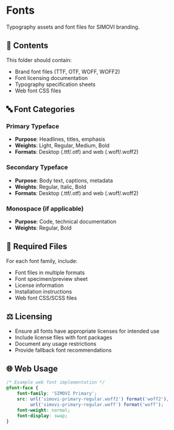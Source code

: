 # Fonts

Typography assets and font files for SIMOVI branding.

## 📁 Contents

This folder should contain:
- Brand font files (TTF, OTF, WOFF, WOFF2)
- Font licensing documentation
- Typography specification sheets
- Web font CSS files

## 🔤 Font Categories

### Primary Typeface
- **Purpose**: Headlines, titles, emphasis
- **Weights**: Light, Regular, Medium, Bold
- **Formats**: Desktop (.ttf/.otf) and web (.woff/.woff2)

### Secondary Typeface  
- **Purpose**: Body text, captions, metadata
- **Weights**: Regular, Italic, Bold
- **Formats**: Desktop (.ttf/.otf) and web (.woff/.woff2)

### Monospace (if applicable)
- **Purpose**: Code, technical documentation
- **Weights**: Regular, Bold

## 📄 Required Files

For each font family, include:
- Font files in multiple formats
- Font specimen/preview sheet
- License information
- Installation instructions
- Web font CSS/SCSS files

## ⚖️ Licensing

- Ensure all fonts have appropriate licenses for intended use
- Include license files with font packages
- Document any usage restrictions
- Provide fallback font recommendations

## 🌐 Web Usage

```css
/* Example web font implementation */
@font-face {
    font-family: 'SIMOVI Primary';
    src: url('simovi-primary-regular.woff2') format('woff2'),
         url('simovi-primary-regular.woff') format('woff');
    font-weight: normal;
    font-display: swap;
}
```
